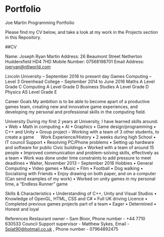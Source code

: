 # Portfolio
Joe Martin Programming Portfoilio

Please find my CV below, and take a look at my work in the Projects section in this Repository.

##CV

Name:			      Joseph Ryan Martin
Address:		    26 Beaumont Street
           			Netherton
		    	      Huddersfield
		    	      HD4 7HD
Mobile Number: 	07568198701
Email Address:	joeryan@ntlworld.com

Lincoln University – September 2016 to present day
Games Computing – Level 3
Greenhead College – September 2014 to June 2016
Maths A Level Grade C
Computing A Level Grade D
Business Studies A Level Grade D
Physics AS Level Grade E

Career Goals
My ambition is to be able to become apart of a productive games team, creating new and innovative game experiences, and developing my personal and professional skills in the computing field. 

University
During my first 2 years at University, I have learned skills around:
•	Web
•	Math in computing
•	AI
•	Graphics
•	Game design/programming
•	C++ and Unity
•	Group project – Working with a team of 3 other students, to create a game
 
Work Experience/History
•	2 weeks during high School
•	IT council Support
•	Resolving PC/Phone problems
•	Setting up hardware and software for public Civic buildings
•	Worked with a team of around 15 people
•	Improved communication and problem-solving skills, effectively as a team
•	Work was done under time constraints to add pressure to meet deadlines
•	Waiter, November 2013 – September 2016
Hobbies
•	General Computing
•	Video games
•	Music
•	Film
•	Football
•	Dog walking
•	Socialising with Friends
•	Enjoy drawing on both paper, and on a computer (Can send examples of my work)
•	Worked on unity games in my personal time, a “Endless Runner” game

Skills & Characteristics
•	Understanding of C++, Unity and Visual Studios
•	Knowledge of OpenGL, HTML, CSS and C#
•	Full UK driving Licence
•	Completed previous games projects part of a team
•	Eager
•	Determined
•	Honest and loyal

References
Restaurant owner – Sam Bloor, Phone number - +44 7710 630533
Council Support supervisor - Matthew Sykes, Email - Splat90@hotmail.co.uk , Phone number - 07964892475
